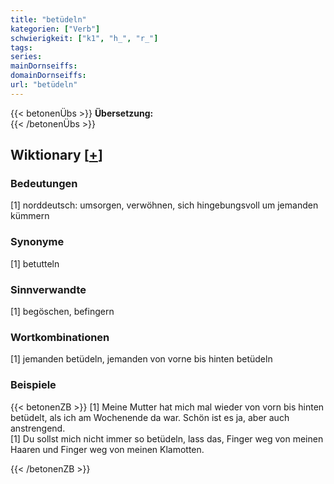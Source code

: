 ```yaml
---
title: "betüdeln"
kategorien: ["Verb"]
schwierigkeit: ["k1", "h_", "r_"]
tags:
series:
mainDornseiffs:
domainDornseiffs:
url: "betüdeln"
---
```


{{< betonenÜbs >}}
**Übersetzung:**  
{{< /betonenÜbs >}}

## Wiktionary [[+](https://de.wiktionary.org/wiki/betüdeln)]

### Bedeutungen
[1] norddeutsch: umsorgen, verwöhnen, sich hingebungsvoll um jemanden kümmern  

### Synonyme
[1] betutteln  

### Sinnverwandte
[1] begöschen, befingern  

### Wortkombinationen
[1] jemanden betüdeln, jemanden von vorne bis hinten betüdeln  

### Beispiele
{{< betonenZB >}}
[1] Meine Mutter hat mich mal wieder von vorn bis hinten betüdelt, als ich am Wochenende da war. Schön ist es ja, aber auch anstrengend.  
[1] Du sollst mich nicht immer so betüdeln, lass das, Finger weg von meinen Haaren und Finger weg von meinen Klamotten.  

{{< /betonenZB >}}

